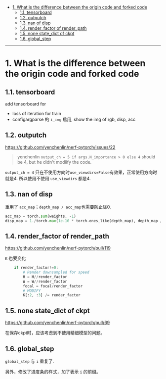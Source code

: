 - [1. What is the difference between the origin code and forked code](#1-what-is-the-difference-between-the-origin-code-and-forked-code)
  - [1.1. tensorboard](#11-tensorboard)
  - [1.2. outputch](#12-outputch)
  - [1.3. nan of disp](#13-nan-of-disp)
  - [1.4. render\_factor of render\_path](#14-render_factor-of-render_path)
  - [1.5. none state\_dict of ckpt](#15-none-state_dict-of-ckpt)
  - [1.6. global\_step](#16-global_step)

---
# 1. What is the difference between the origin code and forked code

## 1.1. tensorboard

add tensorboard for
- loss of iteration for train
- configargparse 的 `i_img`  启用, show the img of rgb, disp, acc


## 1.2. outputch

<https://github.com/yenchenlin/nerf-pytorch/issues/22>

> yenchenlin `output_ch = 5 if args.N_importance > 0 else 4` should be 4, but he didn't modiify the code.

`output_ch = 4` 只在不使用方向时`use_viewdirs=False`有效果，正常使用方向时就是4. 所以使用不使用 `use_viewdirs` 都是4.

## 1.3. nan of disp

重用了 `acc_map`；`depth_map / acc_map`也需要防止除0.
```python
acc_map = torch.sum(weights, -1)
disp_map = 1./torch.max(1e-10 * torch.ones_like(depth_map), depth_map / torch.max(1e-10 * torch.ones_like(acc_map), acc_map))
```

## 1.4. render_factor of render_path

<https://github.com/yenchenlin/nerf-pytorch/pull/119>

`K` 也要变化
```python
    if render_factor!=0:
        # Render downsampled for speed
        H = H//render_factor
        W = W//render_factor
        focal = focal/render_factor
        # MODIFY
        K[:2, :3] /= render_factor
```

## 1.5. none state_dict of ckpt

<https://github.com/yenchenlin/nerf-pytorch/pull/69>

在保存ckpt时，应该考虑到不使用精细模型的问题。

## 1.6. global_step 

`global_step` 与 `i` 重复了.

另外，修改了进度条的样式，加了表示 `i` 的前缀。